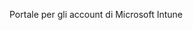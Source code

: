 <Token xmlns:xlink="http://www.w3.org/1999/xlink">Portale per gli account di Microsoft Intune</Token>

<!--HONumber=Mar16_HO1-->


